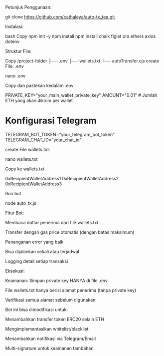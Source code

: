 Petunjuk Penggunaan:

git clone https://github.com/cathaleya/auto-tx_tea.git

Instalasi:

bash Copy
npm init -y
npm install
npm install chalk figlet ora ethers axios dotenv

Struktur File:

Copy
/project-folder
├── .env
├── wallets.txt
└── autoTransfer.cjs
create File: .env

nano .env

Copy dan pastekan kedalam .env

PRIVATE_KEY="your_main_wallet_private_key"
AMOUNT="0.01" # Jumlah ETH yang akan dikirim per wallet

# Konfigurasi Telegram
TELEGRAM_BOT_TOKEN="your_telegram_bot_token"
TELEGRAM_CHAT_ID="your_chat_id"


create File wallets.txt:

nano wallets.txt

Copy ke wallets.txt

0xRecipientWalletAddress1
0xRecipientWalletAddress2
0xRecipientWalletAddress3

Run bot

node auto_tx.js

Fitur Bot:

Membaca daftar penerima dari file wallets.txt

Transfer dengan gas price otomatis (dengan batas maksimum)

Penanganan error yang baik

Bisa dijalankan sekali atau terjadwal

Logging detail setiap transaksi

Eksekusi:

Keamanan:
Simpan private key HANYA di file .env

File wallets.txt hanya berisi alamat penerima (tanpa private key)

Verifikasi semua alamat sebelum digunakan

Bot ini bisa dimodifikasi untuk:

Menambahkan transfer token ERC20 selain ETH

Mengimplementasikan whitelist/blacklist

Menambahkan notifikasi via Telegram/Email

Multi-signature untuk keamanan tambahan
